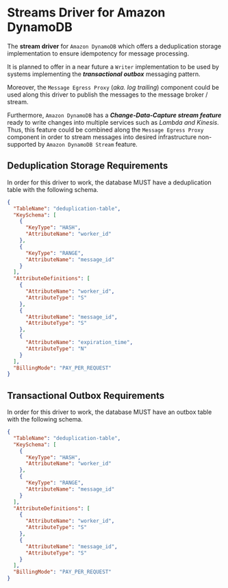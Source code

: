 # Streams Driver for Amazon DynamoDB

The **stream driver** for `Amazon DynamoDB` which offers a deduplication storage implementation to ensure idempotency
for message processing.

It is planned to offer in a near future a `Writer` implementation to be used by systems implementing the
_**transactional outbox**_ messaging pattern.

Moreover, the `Message Egress Proxy` (_aka. log trailing_) component could be used along this driver to 
publish the messages to the message broker / stream.

Furthermore, `Amazon DynamoDB` has a **_Change-Data-Capture stream feature_** ready to write changes into multiple 
services such as _Lambda and Kinesis_. Thus, this feature could be combined along the `Message Egress Proxy` component
in order to stream messages into desired infrastructure non-supported by `Amazon DynamoDB Stream` feature.

## Deduplication Storage Requirements

In order for this driver to work, the database MUST have a deduplication table with the following schema.

```json
{
  "TableName": "deduplication-table",
  "KeySchema": [
    {
      "KeyType": "HASH",
      "AttributeName": "worker_id"
    },
    {
      "KeyType": "RANGE",
      "AttributeName": "message_id"
    }
  ],
  "AttributeDefinitions": [
    {
      "AttributeName": "worker_id",
      "AttributeType": "S"
    },
    {
      "AttributeName": "message_id",
      "AttributeType": "S"
    },
    {
      "AttributeName": "expiration_time",
      "AttributeType": "N"
    }
  ],
  "BillingMode": "PAY_PER_REQUEST"
}
```

## Transactional Outbox Requirements

In order for this driver to work, the database MUST have an outbox table with the following schema.

```json
{
  "TableName": "deduplication-table",
  "KeySchema": [
    {
      "KeyType": "HASH",
      "AttributeName": "worker_id"
    },
    {
      "KeyType": "RANGE",
      "AttributeName": "message_id"
    }
  ],
  "AttributeDefinitions": [
    {
      "AttributeName": "worker_id",
      "AttributeType": "S"
    },
    {
      "AttributeName": "message_id",
      "AttributeType": "S"
    }
  ],
  "BillingMode": "PAY_PER_REQUEST"
}
```
